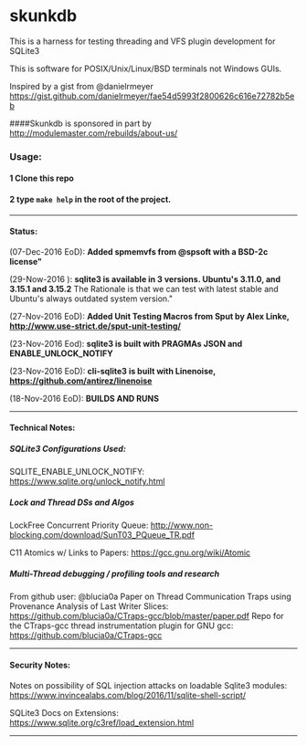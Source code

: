 # skunkdb

This is a harness for testing threading and VFS plugin development for SQLite3

This is software for POSIX/Unix/Linux/BSD terminals not Windows GUIs.

Inspired by a gist from @danielrmeyer https://gist.github.com/danielrmeyer/fae54d5993f2800626c616e72782b5eb

####Skunkdb is sponsored in part by http://modulemaster.com/rebuilds/about-us/

### Usage: 
#### 1 Clone this repo
#### 2 type `make help` in the root of the project.

-----

#### Status:
(07-Dec-2016 EoD): **Added spmemvfs from @spsoft with a BSD-2c license"**

(29-Now-2016    ): **sqlite3 is available in 3 versions. Ubuntu's 3.11.0, and 3.15.1 and 3.15.2**
                   The Rationale is that we can test with latest stable and Ubuntu's always outdated system version."

(27-Nov-2016 EoD): **Added Unit Testing Macros from Sput by Alex Linke, http://www.use-strict.de/sput-unit-testing/**

(23-Nov-2016 Eod): **sqlite3 is built with PRAGMAs JSON and ENABLE_UNLOCK_NOTIFY**

(23-Nov-2016 EoD): **cli-sqlite3 is built with Linenoise, https://github.com/antirez/linenoise**

(18-Nov-2016 EoD): **BUILDS AND RUNS**

-----

#### Technical Notes:

##### SQLite3 Configurations Used:

SQLITE_ENABLE_UNLOCK_NOTIFY: https://www.sqlite.org/unlock_notify.html

##### Lock and Thread DSs and Algos

LockFree Concurrent Priority Queue: http://www.non-blocking.com/download/SunT03_PQueue_TR.pdf

C11 Atomics w/ Links to Papers: https://gcc.gnu.org/wiki/Atomic

##### Multi-Thread debugging / profiling tools and research

From github user: @blucia0a
Paper on Thread Communication Traps using Provenance Analysis of Last Writer Slices: https://github.com/blucia0a/CTraps-gcc/blob/master/paper.pdf
Repo for the CTraps-gcc thread instrumentation plugin for GNU gcc: https://github.com/blucia0a/CTraps-gcc

-----

#### Security Notes:

Notes on possibility of SQL injection attacks on loadable Sqlite3 modules: https://www.invincealabs.com/blog/2016/11/sqlite-shell-script/ 

SQLite3 Docs on Extensions: https://www.sqlite.org/c3ref/load_extension.html

-----

